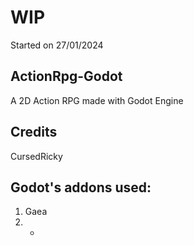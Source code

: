 # WIP

Started on 27/01/2024

## ActionRpg-Godot
 A 2D Action RPG made with Godot Engine 

## Credits
CursedRicky

## Godot's addons used:
1) Gaea
2) -


